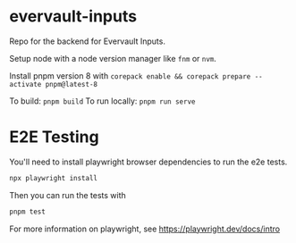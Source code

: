 # evervault-inputs

Repo for the backend for Evervault Inputs.

Setup node with a node version manager like `fnm` or `nvm`.

Install pnpm version 8 with `corepack enable && corepack prepare --activate pnpm@latest-8`

To build: `pnpm build`
To run locally: `pnpm run serve`

# E2E Testing

You'll need to install playwright browser dependencies to run the e2e tests.

```bash
npx playwright install
```

Then you can run the tests with

```bash
pnpm test
```

For more information on playwright, see https://playwright.dev/docs/intro
